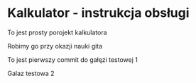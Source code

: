 # Kalkulator - instrukcja obsługi

To jest prosty porojekt kalkulatora

Robimy go przy okazji nauki gita

To jest pierwszy commit do gałęzi testowej 1

Galaz testowa 2
